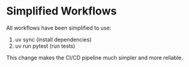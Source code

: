 # Simplified Workflows

All workflows have been simplified to use:
1. uv sync (install dependencies)
2. uv run pytest (run tests)

This change makes the CI/CD pipeline much simpler and more reliable.
